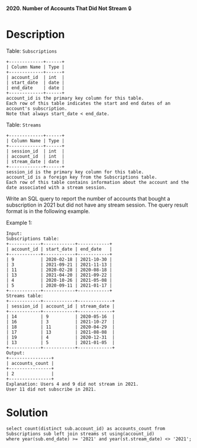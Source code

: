 **2020. Number of Accounts That Did Not Stream** 🔒


 # Description

Table: `Subscriptions`

``` 
+-------------+------+
| Column Name | Type |
+-------------+------+
| account_id  | int  |
| start_date  | date |
| end_date    | date |
+-------------+------+
account_id is the primary key column for this table.
Each row of this table indicates the start and end dates of an account's subscription.
Note that always start_date < end_date.
```
Table: `Streams`

```
+-------------+------+
| Column Name | Type |
+-------------+------+
| session_id  | int  |
| account_id  | int  |
| stream_date | date |
+-------------+------+
session_id is the primary key column for this table.
account_id is a foreign key from the Subscriptions table.
Each row of this table contains information about the account and the date associated with a stream session.
```

Write an SQL query to report the number of accounts that bought a subscription in 2021 but did not have any stream session.
The query result format is in the following example.

Example 1:

```
Input: 
Subscriptions table:
+------------+------------+------------+
| account_id | start_date | end_date   |
+------------+------------+------------+
| 9          | 2020-02-18 | 2021-10-30 |
| 3          | 2021-09-21 | 2021-11-13 |
| 11         | 2020-02-28 | 2020-08-18 |
| 13         | 2021-04-20 | 2021-09-22 |
| 4          | 2020-10-26 | 2021-05-08 |
| 5          | 2020-09-11 | 2021-01-17 |
+------------+------------+------------+
Streams table:
+------------+------------+-------------+
| session_id | account_id | stream_date |
+------------+------------+-------------+
| 14         | 9          | 2020-05-16  |
| 16         | 3          | 2021-10-27  |
| 18         | 11         | 2020-04-29  |
| 17         | 13         | 2021-08-08  |
| 19         | 4          | 2020-12-31  |
| 13         | 5          | 2021-01-05  |
+------------+------------+-------------+
Output: 
+----------------+
| accounts_count |
+----------------+
| 2              |
+----------------+
Explanation: Users 4 and 9 did not stream in 2021.
User 11 did not subscribe in 2021.
```

# Solution

```
select count(distinct sub.account_id) as accounts_count from Subscriptions sub left join streams st using(account_id) 
where year(sub.end_date) >= '2021' and year(st.stream_date) <> '2021';

```

